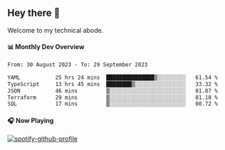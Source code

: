 ## Hey there 👋

Welcome to my technical abode.

#### 📊 Monthly Dev Overview
<!--START_SECTION:waka-->

```txt
From: 30 August 2023 - To: 29 September 2023

YAML           25 hrs 24 mins  ███████████████▒░░░░░░░░░   61.54 %
TypeScript     13 hrs 45 mins  ████████▒░░░░░░░░░░░░░░░░   33.32 %
JSON           46 mins         ▒░░░░░░░░░░░░░░░░░░░░░░░░   01.87 %
Terraform      29 mins         ▒░░░░░░░░░░░░░░░░░░░░░░░░   01.18 %
SQL            17 mins         ▒░░░░░░░░░░░░░░░░░░░░░░░░   00.72 %
```

<!--END_SECTION:waka-->

#### 🎧 Now Playing

[![spotify-github-profile](https://spotify-github-profile.vercel.app/api/view?uid=james2mid&cover_image=true&theme=natemoo-re)](https://open.spotify.com/user/james2mid?si=2b3baf2b09cb499e)
